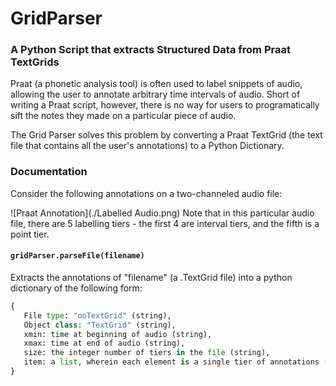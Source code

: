 # GridParser
### A Python Script that extracts Structured Data from Praat TextGrids

Praat (a phonetic analysis tool) is often used to label snippets of audio, allowing the user to annotate arbitrary time intervals of audio. Short of writing a Praat script, however, there is no way for users to programatically sift the notes they made on a particular piece of audio. 

The Grid Parser solves this problem by converting a Praat TextGrid (the text file that contains all the user's annotations) to a Python Dictionary. 

### Documentation
Consider the following annotations on a two-channeled audio file:

![Praat Annotation](./Labelled Audio.png)
Note that in this particular audio file, there are 5 labelling tiers - the first 4 are interval tiers, and the fifth is a point tier. 

#### `gridParser.parseFile(filename)`
Extracts the annotations of "filename" (a .TextGrid file) into a python dictionary of the following form:
```python
{
   File type: "ooTextGrid" (string),
   Object class: "TextGrid" (string),
   xmin: time at beginning of audio (string),
   xmax: time at end of audio (string),
   size: the integer number of tiers in the file (string),
   item: a list, wherein each element is a single tier of annotations (list)
}
``` 
   
   







